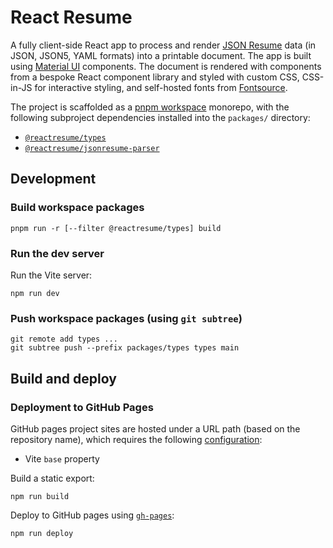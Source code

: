 # React Resume

A fully client-side React app to process and render [JSON Resume](https://jsonresume.org/schema) data (in JSON, JSON5, YAML formats) into a printable document. The app is built using [Material UI](https://mui.com/material-ui/) components. The document is rendered with components from a bespoke React component library and styled with custom CSS, CSS-in-JS for interactive styling, and self-hosted fonts from [Fontsource](https://fontsource.org).

The project is scaffolded as a [pnpm workspace](https://pnpm.io/workspaces) monorepo, with the following subproject dependencies installed into the `packages/` directory:

- [`@reactresume/types`](https://github.com/chrjl/reactresume--types)
- [`@reactresume/jsonresume-parser`](https://github.com/chrjl/reactresume--jsonresume-parser)

## Development

### Build workspace packages

```
pnpm run -r [--filter @reactresume/types] build
```

### Run the dev server

Run the Vite server:

```
npm run dev
```

### Push workspace packages (using `git subtree`)

```
git remote add types ...
git subtree push --prefix packages/types types main
```

## Build and deploy

### Deployment to GitHub Pages

GitHub pages project sites are hosted under a URL path (based on the repository name), which requires the following [configuration](https://vite.dev/guide/static-deploy#github-pages):

- Vite `base` property

Build a static export:

```
npm run build
```

Deploy to GitHub pages using [`gh-pages`](https://www.npmjs.com/package/gh-pages):

```
npm run deploy
```
